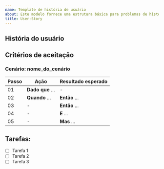 ```yaml
---
name: Template de história de usuário
about: Este modelo fornece uma estrutura básica para problemas de história de usuário.
title: User-Story
---
```


## História do usuário

<!-- Aqui a história do usuário -->

## Critérios de aceitação

### Cenário: nome_do_cenário
| Passo | Ação | Resultado esperado |
| ----- | ---- | ------------------ |
| 01 | **Dado que** ... | - |
| 02 | **Quando** ... | **Então** ... |
| 03 | - | **Então** ... |
| 04 | - | **E** ... |
| 05 | - | **Mas** ... | 

## Tarefas:

- [ ] Tarefa 1
- [ ] Tarefa 2
- [ ] Tarefa 3
